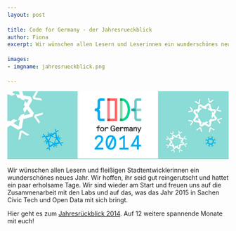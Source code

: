 ```yaml
---
layout: post

title: Code for Germany - der Jahresrueckblick
author: Fiona
excerpt: Wir wünschen allen Lesern und Leserinnen ein wunderschönes neues Jahr!

images:
- imgname: jahresrueckblick.png

---
```

![jahresrueckblick](/assets/blog/jahresrueckblick.png)

Wir wünschen allen Lesern und fleißigen Stadtentwicklerinnen ein wunderschönes neues Jahr. Wir hoffen, ihr seid gut reingerutscht und hattet ein paar erholsame Tage. Wir sind wieder am Start und freuen uns auf die Zusammenarbeit mit den Labs und auf das, was das Jahr 2015 in Sachen Civic Tech und Open Data mit sich bringt.

Hier geht es zum [Jahresrückblick 2014][]. Auf 12 weitere spannende Monate mit euch!

[Jahresrückblick 2014]: http://2014de.codefor.de
